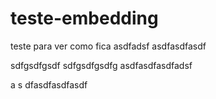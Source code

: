 # teste-embedding

teste para ver como fica
asdfadsf
asdfasdfasdf


sdfgsdfgsdf
sdfgsdfgsdfg
asdfasdfasdfadsf

a
s
dfasdfasdfasdf
